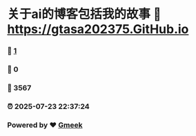 # 关于ai的博客包括我的故事 :link: https://gtasa202375.GitHub.io 
### :page_facing_up: [1](https://blog.ieshacv.dpdns.org/tag.html) 
### :speech_balloon: 0 
### :hibiscus: 3567 
### :alarm_clock: 2025-07-23 22:37:24 
### Powered by :heart: [Gmeek](https://github.com/Meekdai/Gmeek)
